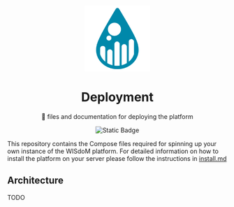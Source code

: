 <div align="center">
<img height="150px" src="https://raw.githubusercontent.com/wisdom-oss/brand/main/svg/standalone_color.svg">
<h1>Deployment</h1>
<p>🚀 files and documentation for deploying the platform</p>
<img alt="Static Badge" src="https://img.shields.io/badge/docker-compatible-grey?style=for-the-badge&logo=docker&logoColor=white&labelColor=2496ED">
</div>

This repository contains the Compose files required for spinning up your own
instance of the WISdoM platform.
For detailed information on how to install the platform on your server please
follow the instructions in [install.md](docs/install.md)

## Architecture
TODO